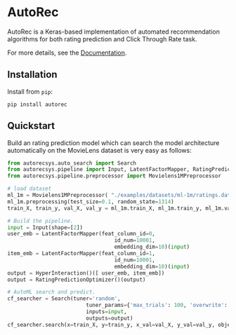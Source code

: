 # AutoRec


AutoRec is a Keras-based implementation of automated recommendation algorithms for both rating prediction and Click Through Rate task. 


For more details, see the [Documentation](http://autorec.ai).


## Installation
Install from `pip`:
```
pip install autorec
```


## Quickstart
Build an rating prediction model which can search the model architecture automatically  on the MovieLens  dataset is very easy as follows:
```python
from autorecsys.auto_search import Search
from autorecsys.pipeline import Input, LatentFactorMapper, RatingPredictionOptimizer, HyperInteraction
from autorecsys.pipeline.preprocessor import Movielens1MPreprocessor

# load dataset
ml_1m = Movielens1MPreprocessor( "./examples/datasets/ml-1m/ratings.dat" )
ml_1m.preprocessing(test_size=0.1, random_state=1314)
train_X, train_y, val_X, val_y = ml_1m.train_X, ml_1m.train_y, ml_1m.val_X, ml_1m.val_y

# Build the pipeline.
input = Input(shape=[2])
user_emb = LatentFactorMapper(feat_column_id=0,
                                  id_num=10001,
                                  embedding_dim=10)(input)
item_emb = LatentFactorMapper(feat_column_id=1,
                                  id_num=10001,
                                  embedding_dim=10)(input)
output = HyperInteraction()([ user_emb, item_emb])
output = RatingPredictionOptimizer()(output)

# AutoML search and predict.
cf_searcher = Search(tuner='random',
                         tuner_params={'max_trials': 100, 'overwrite': True},
                         inputs=input,
                         outputs=output)
cf_searcher.search(x=train_X, y=train_y, x_val=val_X, y_val=val_y, objective='val_mse', batch_size=1000)

```
